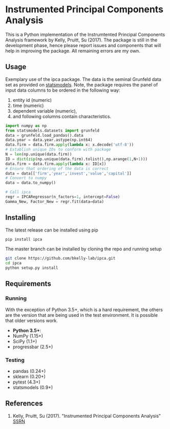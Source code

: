 # Instrumented Principal Components Analysis
This is a Python implementation of the Instrumtented Principal Components Analysis framework by Kelly, Pruitt, Su (2017). The package is still in the development
phase, hence please report issues and components that will help in improving the
package. All remaining errors are my own.


## Usage

Exemplary use of the ipca package. The data is the seminal Grunfeld data set as provided on [statsmodels](http://www.statsmodels.org). Note, the package
requires the panel of input data columns to be ordered in the following way:

1. entity id (numeric)
2. time (numeric)
3. dependent variable (numeric),
4. and following columns contain characteristics.

```python
import numpy as np
from statsmodels.datasets import grunfeld
data = grunfeld.load_pandas().data
data.year = data.year.astype(np.int64)
data.firm = data.firm.apply(lambda x: x.decode('utf-8'))
# Establish unique IDs to conform with package
N = len(np.unique(data.firm))
ID = dict(zip(np.unique(data.firm).tolist(),np.arange(1,N+1)))
data.firm = data.firm.apply(lambda x: ID[x])
# Ensure that ordering of the data is correct
data = data[['firm','year','invest','value','capital']]
# Convert to numpy
data = data.to_numpy()

# Call ipca
regr = IPCARegressor(n_factors=1, intercept=False)
Gamma_New, Factor_New = regr.fit(data=data)
```

## Installing

The latest release can be installed using pip

```bash
pip install ipca
```

The master branch can be installed by cloning the repo and running setup

```bash
git clone https://github.com/bkelly-lab/ipca.git
cd ipca
python setup.py install
```

## Requirements

### Running

With the exception of Python 3.5+, which is a hard requirement, the
others are the version that are being used in the test environment.  It
is possible that older versions work.

* **Python 3.5+**:
* NumPy (1.15+)
* SciPy (1.1+)
* progressbar (2.5+)


### Testing

* pandas (0.24+)
* sklearn (0.20+)
* pytest (4.3+)
* statsmodels (0.9+)

## References

1. Kelly, Pruitt, Su (2017). "Instrumented Principal Components Analysis" [SSRN](https://ssrn.com/abstract=2983919)
